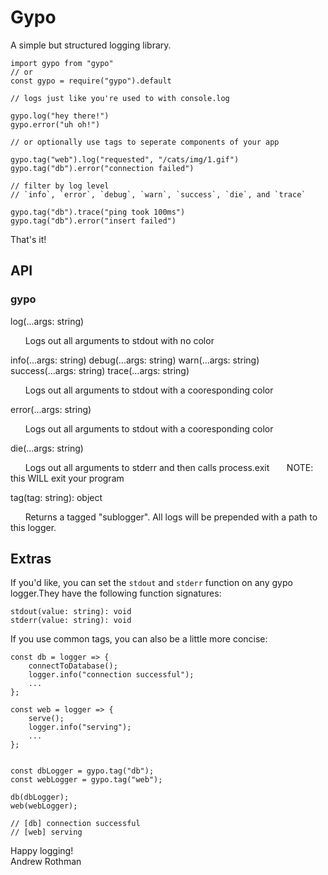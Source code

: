 # Gypo

A simple but structured logging library.

```
import gypo from "gypo"
// or
const gypo = require("gypo").default

// logs just like you're used to with console.log

gypo.log("hey there!")  
gypo.error("uh oh!")

// or optionally use tags to seperate components of your app

gypo.tag("web").log("requested", "/cats/img/1.gif")
gypo.tag("db").error("connection failed")

// filter by log level
// `info`, `error`, `debug`, `warn`, `success`, `die`, and `trace`

gypo.tag("db").trace("ping took 100ms")
gypo.tag("db").error("insert failed")
```

That's it!

## API

### gypo

log(...args: string)

&nbsp;&nbsp;&nbsp;&nbsp;&nbsp;&nbsp;Logs out all arguments to stdout with no color

info(...args: string)
debug(...args: string)
warn(...args: string)
success(...args: string)
trace(...args: string)

&nbsp;&nbsp;&nbsp;&nbsp;&nbsp;&nbsp;Logs out all arguments to stdout with a cooresponding color

error(...args: string)

&nbsp;&nbsp;&nbsp;&nbsp;&nbsp;&nbsp;Logs out all arguments to stdout with a cooresponding color

die(...args: string)

&nbsp;&nbsp;&nbsp;&nbsp;&nbsp;&nbsp;Logs out all arguments to stderr and then calls process.exit
&nbsp;&nbsp;&nbsp;&nbsp;&nbsp;&nbsp;NOTE: this WILL exit your program

tag(tag: string): object

&nbsp;&nbsp;&nbsp;&nbsp;&nbsp;&nbsp;Returns a tagged "sublogger". All logs will be prepended with a path to this logger.

## Extras

If you'd like, you can set the `stdout` and `stderr` function on any gypo logger.They have the following function signatures:

```
stdout(value: string): void
stderr(value: string): void
```

If you use common tags, you can also be a little more concise:

```
const db = logger => {
    connectToDatabase();
    logger.info("connection successful");
    ...
};

const web = logger => {
    serve();
    logger.info("serving");
    ...
};


const dbLogger = gypo.tag("db");
const webLogger = gypo.tag("web");

db(dbLogger);
web(webLogger);

// [db] connection successful
// [web] serving
```

Happy logging!
<br />
Andrew Rothman